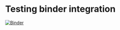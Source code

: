 # Testing binder integration
[![Binder](https://mybinder.org/badge_logo.svg)](https://mybinder.org/v2/gh/fmonteneucm/bindertest/HEAD)
